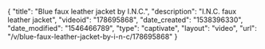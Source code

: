 {
    "title": "Blue faux leather jacket by I.N.C.",
    "description": "I.N.C. faux leather jacket",
    "videoid": "178695868",
    "date_created": "1538396330",
    "date_modified": "1546466789",
    "type": "captivate",
    "layout": "video",
    "url": "\/v\/blue-faux-leather-jacket-by-i-n-c\/178695868"
}